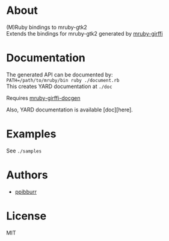 [mruby-girffi]: (http://github.com/ppibburr/mruby-girffi)
[mruby-girffi-docgen]: (http://github.com/ppibburr/mruby-girffi-docgen)
[doc]: (http://ppibburr.github.com/mruby-gtk2)
[ppibburr]: (http://github.com/ppibburr)

About
===
(M)Ruby bindings to mruby-gtk2  
Extends the bindings for mruby-gtk2 generated by [mruby-girffi][mruby-girffi] 

Documentation
===
The generated API can be documented by:  
`PATH=/path/to/mruby/bin ruby ./document.rb`  
This creates YARD documentation at `./doc`  
  
Requires [mruby-girffi-docgen][mruby-girffi-docgen]  

Also, YARD documentation is available [doc][here].

Examples
===
See `./samples`

Authors
===
* [ppibburr][ppibburr]

License
===
MIT
